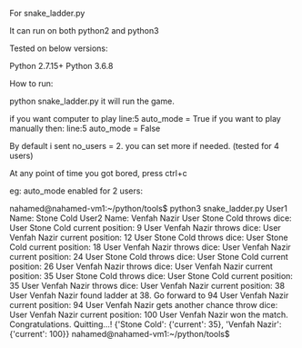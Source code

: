 
For snake_ladder.py

It can run on both python2 and python3

Tested on below versions:

Python 2.7.15+
Python 3.6.8

How to run:

python snake_ladder.py it will run the game.

if you want computer to play line:5 auto_mode = True
if you want to play manually then: line:5 auto_mode = False

By default i sent no_users = 2. you can set more if needed. (tested for 4 users)

At any point of time you got bored, press ctrl+c

eg: auto_mode enabled for 2 users:

nahamed@nahamed-vm1:~/python/tools$ python3 snake_ladder.py 
User1 Name: Stone Cold
User2 Name: Venfah Nazir
User Stone Cold throws dice: 
User Stone Cold current position: 9
User Venfah Nazir throws dice: 
User Venfah Nazir current position: 12
User Stone Cold throws dice: 
User Stone Cold current position: 18
User Venfah Nazir throws dice: 
User Venfah Nazir current position: 24
User Stone Cold throws dice: 
User Stone Cold current position: 26
User Venfah Nazir throws dice: 
User Venfah Nazir current position: 35
User Stone Cold throws dice: 
User Stone Cold current position: 35
User Venfah Nazir throws dice: 
User Venfah Nazir current position: 38
User Venfah Nazir found ladder at 38. Go forward to 94
User Venfah Nazir current position: 94
User Venfah Nazir gets another chance throw dice: 
User Venfah Nazir current position: 100
User Venfah Nazir won the match. Congratulations. Quitting...!
{'Stone Cold': {'current': 35}, 'Venfah Nazir': {'current': 100}}
nahamed@nahamed-vm1:~/python/tools$ 

